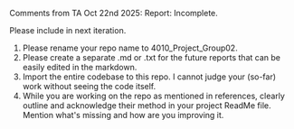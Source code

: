 Comments from TA Oct 22nd 2025:
Report: Incomplete.

Please include in next iteration.
1. Please rename your repo name to 4010_Project_Group02.
2. Please create a separate .md or .txt for the future reports that can be easily edited in the markdown.
3. Import the entire codebase to this repo. I cannot judge your (so-far) work without seeing the code itself.
4. While you are working on the repo as mentioned in references, clearly outline and acknowledge their method in your project ReadMe file. Mention what's missing and how are you improving it.
